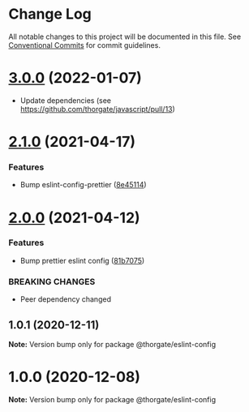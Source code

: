 # Change Log

All notable changes to this project will be documented in this file.
See [Conventional Commits](https://conventionalcommits.org) for commit guidelines.

# [3.0.0](https://github.com/thorgate/javascript/compare/@thorgate/eslint-config@2.1.0...@thorgate/eslint-config@3.0.0) (2022-01-07)

* Update dependencies (see https://github.com/thorgate/javascript/pull/13)



# [2.1.0](https://github.com/thorgate/javascript/compare/@thorgate/eslint-config@2.0.0...@thorgate/eslint-config@2.1.0) (2021-04-17)


### Features

* Bump eslint-config-prettier ([8e45114](https://github.com/thorgate/javascript/commit/8e45114a76cfb35d9d951d054978cb1bddca303e))





# [2.0.0](https://github.com/thorgate/javascript/compare/@thorgate/eslint-config@1.0.1...@thorgate/eslint-config@2.0.0) (2021-04-12)


### Features

* Bump prettier eslint config ([81b7075](https://github.com/thorgate/javascript/commit/81b7075ac302fd092fbba01ded38c08c9ae90485))


### BREAKING CHANGES

* Peer dependency changed





## 1.0.1 (2020-12-11)

**Note:** Version bump only for package @thorgate/eslint-config





# 1.0.0 (2020-12-08)

**Note:** Version bump only for package @thorgate/eslint-config
